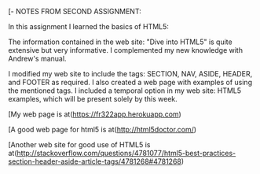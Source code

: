 [- NOTES FROM SECOND ASSIGNMENT:

In this assignment I learned the basics of HTML5:

The information contained in the web site: "Dive into HTML5" is quite extensive but very informative.
I complemented my new knowledge with Andrew's manual.

I modified my web site to include the tags: SECTION, NAV, ASIDE, HEADER, and FOOTER as required. I also created a web page with examples of using the mentioned tags. I included a temporal option in my web site: HTML5 examples, which will be present solely by this week.
 
[My web page is at(https://fr322app.herokuapp.com)

[A good web page for html5 is at(http://html5doctor.com/)

[Another web site for good use of HTML5 is at(http://stackoverflow.com/questions/4781077/html5-best-practices-section-header-aside-article-tags/4781268#4781268)